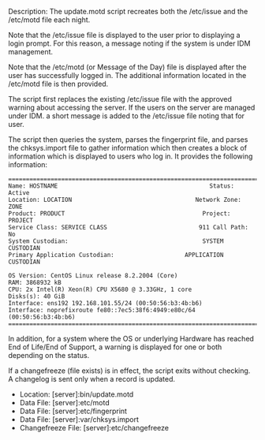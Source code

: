 Description: The update.motd script recreates both the /etc/issue and the /etc/motd file each night.

Note that the /etc/issue file is displayed to the user prior to displaying a login prompt. For this reason, a message noting if the system 
is under IDM management.

Note that the /etc/motd (or Message of the Day) file is displayed after the user has successfully logged in. The additional information located 
in the /etc/motd file is then provided.

The script first replaces the existing /etc/issue file with the approved warning about accessing the server. If the users on the server are 
managed under IDM. a short message is added to the /etc/issue file noting that for user.

The script then queries the system, parses the fingerprint file, and parses the chksys.import file to gather information which then creates 
a block of information which is displayed to users who log in. It provides the following information:

    =======================================================================
    Name: HOSTNAME                                           Status: Active
    Location: LOCATION                                   Network Zone: ZONE
    Product: PRODUCT                                       Project: PROJECT
    Service Class: SERVICE CLASS                          911 Call Path: No
    System Custodian:                                      SYSTEM CUSTODIAN
    Primary Application Custodian:                    APPLICATION CUSTODIAN

    OS Version: CentOS Linux release 8.2.2004 (Core)
    RAM: 3868932 kB
    CPU: 2x Intel(R) Xeon(R) CPU X5680 @ 3.33GHz, 1 core
    Disks(s): 40 GiB
    Interface: ens192 192.168.101.55/24 (00:50:56:b3:4b:b6)
    Interface: noprefixroute fe80::7ec5:38f6:4949:e80c/64 (00:50:56:b3:4b:b6)
    =======================================================================

In addition, for a system where the OS or underlying Hardware has reached End of Life/End of Support, a warning is displayed for 
one or both depending on the status.

If a changefreeze (file exists) is in effect, the script exits without checking. A changelog is sent only when a record is updated.

* Location: [server]:bin/update.motd
* Data File: [server]:etc/motd
* Data File: [server]:etc/fingerprint
* Data File: [server]:var/chksys.import
* Changefreeze File: [server]:etc/changefreeze

